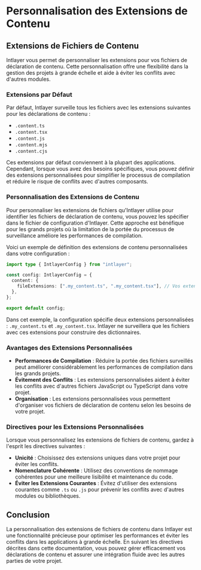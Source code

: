 # Personnalisation des Extensions de Contenu

## Extensions de Fichiers de Contenu

Intlayer vous permet de personnaliser les extensions pour vos fichiers de déclaration de contenu. Cette personnalisation offre une flexibilité dans la gestion des projets à grande échelle et aide à éviter les conflits avec d'autres modules.

### Extensions par Défaut

Par défaut, Intlayer surveille tous les fichiers avec les extensions suivantes pour les déclarations de contenu :

- `.content.ts`
- `.content.tsx`
- `.content.js`
- `.content.mjs`
- `.content.cjs`

Ces extensions par défaut conviennent à la plupart des applications. Cependant, lorsque vous avez des besoins spécifiques, vous pouvez définir des extensions personnalisées pour simplifier le processus de compilation et réduire le risque de conflits avec d'autres composants.

### Personnalisation des Extensions de Contenu

Pour personnaliser les extensions de fichiers qu'Intlayer utilise pour identifier les fichiers de déclaration de contenu, vous pouvez les spécifier dans le fichier de configuration d'Intlayer. Cette approche est bénéfique pour les grands projets où la limitation de la portée du processus de surveillance améliore les performances de compilation.

Voici un exemple de définition des extensions de contenu personnalisées dans votre configuration :

```typescript
import type { IntlayerConfig } from "intlayer";

const config: IntlayerConfig = {
  content: {
    fileExtensions: [".my_content.ts", ".my_content.tsx"], // Vos extensions personnalisées
  },
};

export default config;
```

Dans cet exemple, la configuration spécifie deux extensions personnalisées : `.my_content.ts` et `.my_content.tsx`. Intlayer ne surveillera que les fichiers avec ces extensions pour construire des dictionnaires.

### Avantages des Extensions Personnalisées

- **Performances de Compilation** : Réduire la portée des fichiers surveillés peut améliorer considérablement les performances de compilation dans les grands projets.
- **Évitement des Conflits** : Les extensions personnalisées aident à éviter les conflits avec d'autres fichiers JavaScript ou TypeScript dans votre projet.
- **Organisation** : Les extensions personnalisées vous permettent d'organiser vos fichiers de déclaration de contenu selon les besoins de votre projet.

### Directives pour les Extensions Personnalisées

Lorsque vous personnalisez les extensions de fichiers de contenu, gardez à l'esprit les directives suivantes :

- **Unicité** : Choisissez des extensions uniques dans votre projet pour éviter les conflits.
- **Nomenclature Cohérente** : Utilisez des conventions de nommage cohérentes pour une meilleure lisibilité et maintenance du code.
- **Éviter les Extensions Courantes** : Évitez d'utiliser des extensions courantes comme `.ts` ou `.js` pour prévenir les conflits avec d'autres modules ou bibliothèques.

## Conclusion

La personnalisation des extensions de fichiers de contenu dans Intlayer est une fonctionnalité précieuse pour optimiser les performances et éviter les conflits dans les applications à grande échelle. En suivant les directives décrites dans cette documentation, vous pouvez gérer efficacement vos déclarations de contenu et assurer une intégration fluide avec les autres parties de votre projet.
